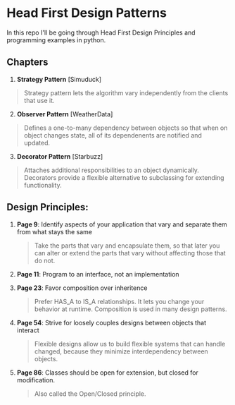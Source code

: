 # Head First Design Patterns

In this repo I'll be going through Head First Design Principles and programming examples in python.

## Chapters
1. **Strategy Pattern** [Simuduck]
> Strategy pattern lets the algorithm vary independently from the clients that use it.

2. **Observer Pattern** [WeatherData]
> Defines a one-to-many dependency between objects so that when on object changes state, all of its dependenents are notified and updated.

3. **Decorator Pattern** [Starbuzz]
> Attaches additional responsibilities to an object dynamically. Decorators provide a flexible alternative to subclassing for extending functionality.


## Design Principles:
1. **Page 9**: Identify aspects of your application that vary and separate them from what stays the same

   
   > Take the parts that vary and encapsulate them, so that later you can alter or extend the parts that vary without affecting those that do not.
   
2. **Page 11**: Program to an interface, not an implementation


3. **Page 23**: Favor composition over inheritence
   
    > Prefer HAS_A to IS_A relationships. It lets you change your behavior at runtime. Composition is used in many design patterns.

4. **Page 54**: Strive for loosely couples designs between objects that interact

   > Flexible designs allow us to build flexible systems that can handle changed, because they minimize interdependency between objects.

5. **Page 86**: Classes should be open for extension, but closed for modification.
   > Also called the Open/Closed principle.
